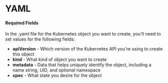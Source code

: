 # YAML

#### Required Fields
In the .yaml file for the Kubernetes object you want to create, you'll need to set values for the following fields:

- **apiVersion** - Which version of the Kubernetes API you're using to create this object
- **kind** - What kind of object you want to create
- **metadata** - Data that helps uniquely identify the object, including a name string, UID, and optional namespace
- **spec** - What state you desire for the object